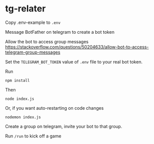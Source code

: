 # tg-relater


Copy .env-example to `.env`

Message BotFather on telegram to create a bot token

Allow the bot to access group messages
https://stackoverflow.com/questions/50204633/allow-bot-to-access-telegram-group-messages

Set the `TELEGRAM_BOT_TOKEN` value of `.env` file to your real bot token.

Run

`npm install`

Then

`node index.js`

Or, if you want auto-restarting on code changes

`nodemon index.js`


Create a group on telegram, invite your bot to that group.

Run `/run` to kick off a game
